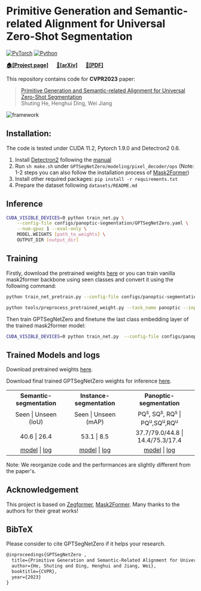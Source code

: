 # Primitive Generation and Semantic-related Alignment for Universal Zero-Shot Segmentation
[![PyTorch](https://img.shields.io/badge/PyTorch-1.9.0-%23EE4C2C.svg?style=&logo=PyTorch&logoColor=white)](https://pytorch.org/)
[![Python](https://img.shields.io/badge/Python-3.7%20|%203.8%20|%203.9-blue.svg?style=&logo=python&logoColor=ffdd54)](https://www.python.org/downloads/)

**[🏠[Project page]](https://henghuiding.github.io/GPTSegNetZero/)** &emsp; **[📄[arXiv]](https://arxiv.org/abs/2306.11087)**  &emsp; **[📄[PDF]](https://openaccess.thecvf.com/content/CVPR2023/papers/He_Primitive_Generation_and_Semantic-Related_Alignment_for_Universal_Zero-Shot_Segmentation_CVPR_2023_paper.pdf)**

This repository contains code for **CVPR2023** paper:
> [Primitive Generation and Semantic-related Alignment for Universal Zero-Shot Segmentation](https://openaccess.thecvf.com/content/CVPR2023/papers/He_Primitive_Generation_and_Semantic-Related_Alignment_for_Universal_Zero-Shot_Segmentation_CVPR_2023_paper.pdf)  
> Shuting He, Henghui Ding, Wei Jiang  

![framework](imgs/framework.png)


## Installation:

The code is tested under CUDA 11.2, Pytorch 1.9.0 and Detectron2 0.6.

1. Install [Detectron2](https://github.com/facebookresearch/detectron2) following the [manual](https://detectron2.readthedocs.io/en/latest/)
2. Run `sh make.sh` under `GPTSegNetZero/modeling/pixel_decoder/ops`
(Note: 1-2 steps you can also follow the installation process of [Mask2Former](https://github.com/facebookresearch/Mask2Former))
3. Install other required packages: `pip install -r requirements.txt`
4. Prepare the dataset following `datasets/README.md`

## Inference

```bash
CUDA_VISIBLE_DEVICES=0 python train_net.py \
    --config-file configs/panoptic-segmentation/GPTSegNetZero.yaml \
    --num-gpus 1 --eval-only \
    MODEL.WEIGHTS [path_to_weights] \
    OUTPUT_DIR [output_dir]
```

## Training

Firstly, download the pretrained weights [here](https://drive.google.com/drive/folders/1ynhW1vc_KpLQC_O1MrSuRt4dn8ZYTwa4?usp=sharing) or you can train vanilla mask2former backbone using seen classes and convert it using the following command:

```bash
python train_net_pretrain.py --config-file configs/panoptic-segmentation/pretrain.yaml --num-gpus 8

python tools/preprocess_pretrained_weight.py --task_name panoptic --input_file panoptic_pretrain/model_final.pth
```

Then train GPTSegNetZero and finetune the last class embedding layer of the trained mask2former model:
```bash
CUDA_VISIBLE_DEVICES=0 python train_net.py  --config-file configs/panoptic-segmentation/GPTSegNetZero.yaml --num-gpus 1 MODEL.WEIGHTS pretrained_weight_panoptic.pth
```


## Trained Models and logs

Download pretrained weights [here](https://drive.google.com/drive/folders/1ynhW1vc_KpLQC_O1MrSuRt4dn8ZYTwa4?usp=sharing).

Download final trained GPTSegNetZero  weights for inference [here](https://drive.google.com/drive/folders/1QCD-0MXtGOJQdexjelOlOlx7MvUphaEZ?usp=sharing).

<table>
    <tr>
        <th style='text-align:center;' >Semantic-segmentation</th>
        <th style='text-align:center;' >Instance-segmentation</th>
        <th style='text-align:center;' >Panoptic-segmentation</th>
    </tr>
    <tr>
        <td style='text-align:center;'>Seen | Unseen (IoU)</td>
        <td style='text-align:center;'>Seen | Unseen (mAP)</td>
        <td style='text-align:center;'>PQ<sup>s</sup>, SQ<sup>s</sup>, RQ<sup>s</sup> | PQ<sup>u</sup>,SQ<sup>u</sup>,RQ<sup>u</sup></td>
    </tr>
    <tr>
        <td style='text-align:center;'>40.6 | 26.4</td>
        <td style='text-align:center;'>53.1 | 8.5</td>
        <td style='text-align:center;'>37.7/79.0/44.8 | 14.4/75.3/17.4</td>
    </tr>
    <tr>
        <td style='text-align:center;'>
          <a href='https://drive.google.com/file/d/1hNthRsp7dSY4x51aRHAPK_QQULGMGdeL/view?usp=sharing'>model</a> | <a href='https://drive.google.com/file/d/1FqH76rA_Lnl_P9WTDbX56d5FJzcS0hmY/view?usp=sharing'>log</a> </td>
        <td style='text-align:center;'><a href='https://drive.google.com/file/d/1dw-KQS8MxIPpqGxQUeuPZjTeVM_2fqld/view?usp=sharing'>model</a> | <a href='https://drive.google.com/file/d/1aG4VQtJIaDRG5FAI5BBJ8ehppA3fXdGd/view?usp=sharing'>log</a></td>
        <td style='text-align:center;'><a href='https://drive.google.com/file/d/1GTXQvKnSDG0QQHFkardlYwWlQPTX1f9A/view?usp=sharing'>model</a> | <a href='https://drive.google.com/file/d/1T42kCPbEP0fNa0bE4vk0TxJDRHQMuwuu/view?usp=sharing'>log</a></td>
    </tr>
</table>

Note: We reorganize code and the performances are slightly different from the paper's.

## Acknowledgement

This project is based on [Zegformer](https://github.com/dingjiansw101/ZegFormer), [Mask2Former](https://github.com/facebookresearch/Mask2Former). Many thanks to the authors for their great works!

## BibTeX
Please consider to cite GPTSegNetZero  if it helps your research.

```latex
@inproceedings{GPTSegNetZero ,
  title={Primitive Generation and Semantic-Related Alignment for Universal Zero-Shot Segmentation},
  author={He, Shuting and Ding, Henghui and Jiang, Wei},
  booktitle={CVPR},
  year={2023}
}
```

